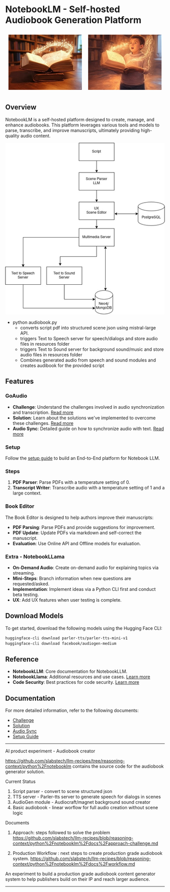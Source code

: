 # NotebookLM - Self-hosted Audiobook Generation Platform

<div style="display: flex;">
  <div style="flex: 1; padding: 10px;">
    <img src="docs/images/book-1.jpg" alt="Music from Book" style="width: 100%;">
  </div>
  <div style="flex: 1; padding: 10px;">
    <img src="docs/images/book-2.jpg" alt="Voices from Book" style="width: 100%;">
  </div>
</div>

## Overview

NotebookLM is a self-hosted platform designed to create, manage, and enhance audiobooks. This platform leverages various tools and models to parse, transcribe, and improve manuscripts, ultimately providing high-quality audio content.


!["Audiobook Generator"](docs/images/audiobook-flow.jpg "Audiobook generator") 



- python audiobook.py
  - converts script pdf into structured scene json using mistral-large API.  
  - triggers Text to Speech server for speech/dialogs and store audio files in resources folder
  - triggers Text to Sound server for background sound/music and store audio files in resources folder
  - Combines generated audio from speech and sound modules and creates audibook for the provided script

## Features

### GoAudio

- **Challenge**: Understand the challenges involved in audio synchronization and transcription. [Read more](docs/challenge.md)
- **Solution**: Learn about the solutions we've implemented to overcome these challenges. [Read more](docs/solution.md)
- **Audio Sync**: Detailed guide on how to synchronize audio with text. [Read more](docs/audio-sync.md)

### Setup

Follow the [setup guide](docs/setup.md) to build an End-to-End platform for Notebook LLM.

### Steps

1. **PDF Parser**: Parse PDFs with a temperature setting of 0.
2. **Transcript Writer**: Transcribe audio with a temperature setting of 1 and a large context.

### Book Editor

The Book Editor is designed to help authors improve their manuscripts:

- **PDF Parsing**: Parse PDFs and provide suggestions for improvement.
- **PDF Update**: Update PDFs via markdown and self-correct the manuscript.
- **Evaluation**: Use Online API and Offline models for evaluation.

### Extra - NotebookLLama

- **On-Demand Audio**: Create on-demand audio for explaining topics via streaming.
- **Mini-Steps**: Branch information when new questions are requested/asked.
- **Implementation**: Implement ideas via a Python CLI first and conduct beta testing.
- **UX**: Add UX features when user testing is complete.

## Download Models

To get started, download the following models using the Hugging Face CLI:

```sh
huggingface-cli download parler-tts/parler-tts-mini-v1
huggingface-cli download facebook/audiogen-medium
```

## Reference

- **NotebookLLM**: Core documentation for NotebookLLM.
- **NotebookLlama**: Additional resources and use cases. [Learn more](https://github.com/meta-llama/llama-cookbook/tree/main/end-to-end-use-cases/NotebookLlama)
- **Code Security**: Best practices for code security. [Learn more](https://github.com/meta-llama/llama-cookbook/tree/main/end-to-end-use-cases/github_triage)

## Documentation

For more detailed information, refer to the following documents:

- [Challenge](docs/challenge.md)
- [Solution](docs/solution.md)
- [Audio Sync](docs/audio-sync.md)
- [Setup Guide](docs/setup.md)


-----

AI product experiment - Audiobook creator

https://github.com/slabstech/llm-recipes/tree/reasoning-context/python%2Fnotebooklm
contains the source code for the audiobook generator solution.

Current Status
1. Script parser - convert to scene structured json
2. TTS server - Parler-tts server to generate speech for dialogs in scenes
3. AudioGen module - Audiocraft/magnet background sound creator
4. Basic audiobook - linear worflow for full audio creation without scene logic

Documents
1. Approach: steps followed to solve the problem
https://github.com/slabstech/llm-recipes/blob/reasoning-context/python%2Fnotebooklm%2Fdocs%2Fapproach-challenge.md

2. Production Workflow : next steps to create production grade audiobook system.  https://github.com/slabstech/llm-recipes/blob/reasoning-context/python%2Fnotebooklm%2Fdocs%2Fworkflow.md


An experiment to build a production grade audiobook content generator system to help publishers build on their IP and reach larger audience.

---